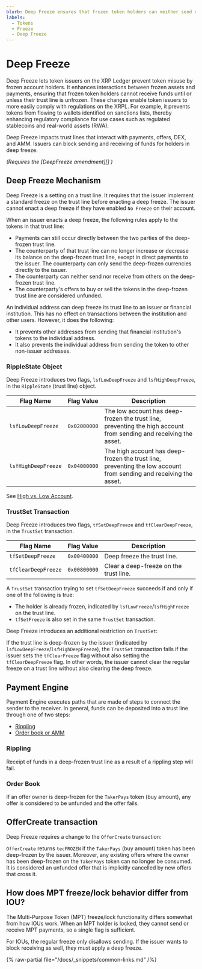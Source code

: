 ```yaml
---
blurb: Deep Freeze ensures that frozen token holders can neither send nor receive frozen funds until their trust line is unfrozen.
labels:
  - Tokens
  - Freeze
  - Deep Freeze
---
```

# Deep Freeze

Deep Freeze lets token issuers on the XRP Ledger prevent token misuse by frozen account holders. It enhances interactions between frozen assets and payments, ensuring that frozen token holders cannot receive funds until or unless their trust line is unfrozen. These changes enable token issuers to more easily comply with regulations on the XRPL. For example, it prevents tokens from flowing to wallets identified on sanctions lists, thereby enhancing regulatory compliance for use cases such as regulated stablecoins and real-world assets (RWA).

Deep Freeze impacts trust lines that interact with payments, offers, DEX, and AMM. Issuers can block sending and receiving of funds for holders in deep freeze.

_(Requires the [DeepFreeze amendment][] )_

## Deep Freeze Mechanism

Deep Freeze is a setting on a trust line. It requires that the issuer implement a standard freeze on the trust line before enacting a deep freeze. The issuer cannot enact a deep freeze if they have enabled `No Freeze` on their account.

When an issuer enacts a deep freeze, the following rules apply to the tokens in that trust line:

- Payments can still occur directly between the two parties of the deep-frozen trust line.
- The counterparty of that trust line can no longer increase or decrease its balance on the deep-frozen trust line, except in direct payments to the issuer. The counterparty can only send the deep-frozen currencies directly to the issuer.
- The counterparty can neither send nor receive from others on the deep-frozen trust line.
- The counterparty's offers to buy or sell the tokens in the deep-frozen trust line are considered unfunded.

An individual address can deep freeze its trust line to an issuer or financial institution. This has no effect on transactions between the institution and other users. However, it does the following:

- It prevents other addresses from sending that financial institution's tokens to the individual address.
- It also prevents the individual address from sending the token to other non-issuer addresses.

### RippleState Object

Deep Freeze introduces two flags, `lsfLowDeepFreeze` and `lsfHighDeepFreeze`, in the `RippleState` (trust line) object.

| Flag Name	| Flag Value	| Description |
|-----------|-------------|-------------|
| `lsfLowDeepFreeze`	| `0x02000000`	| The low account has deep-frozen the trust line, preventing the high account from sending and receiving the asset. |
| `lsfHighDeepFreeze`	| `0x04000000`	| The high account has deep-frozen the trust line, preventing the low account from sending and receiving the asset. |

See [High vs. Low Account](../../../references/protocol/ledger-data/ledger-entry-types/ripplestate.md#high-vs-low-account).

### TrustSet Transaction

Deep Freeze introduces two flags, `tfSetDeepFreeze` and `tfClearDeepFreeze`, in the `TrustSet` transaction.

| Flag Name	| Flag Value	| Description |
|-----------|-------------|-------------|
| `tfSetDeepFreeze`	| `0x00400000`	| Deep freeze the trust line. |
| `tfClearDeepFreeze`	| `0x00800000` | Clear a deep-freeze on the trust line. |

A `TrustSet` transaction trying to set `tfSetDeepFreeze` succeeds if and only if one of the following is true:

- The holder is already frozen, indicated by `lsfLowFreeze`/`lsfHighFreeze` on the trust line.
- `tfSetFreeze` is also set in the same `TrustSet` transaction.

Deep Freeze introduces an additional restriction on `TrustSet`:

If the trust line is deep-frozen by the issuer (indicated by `lsfLowDeepFreeze`/`lsfHighDeepFreeze`), the `TrustSet` transaction fails if the issuer sets the `tfClearFreeze` flag without also setting the `tfClearDeepFreeze` flag. In other words, the issuer cannot clear the regular freeze on a trust line without also clearing the deep freeze.

## Payment Engine

Payment Engine executes paths that are made of steps to connect the sender to the receiver. In general, funds can be deposited into a trust line through one of two steps:

- [Rippling](#rippling)
- [Order book or AMM](#order-book)

### Rippling

Receipt of funds in a deep-frozen trust line as a result of a rippling step will fail.

### Order Book

If an offer owner is deep-frozen for the `TakerPays` token (buy amount), any offer is considered to be unfunded and the offer fails.

## OfferCreate transaction

Deep Freeze requires a change to the `OfferCreate` transaction:

`OfferCreate` returns `tecFROZEN` if the `TakerPays` (buy amount) token has been deep-frozen by the issuer.
Moreover, any existing offers where the owner has been deep-frozen on the `TakerPays` token can no longer be consumed. It is considered an unfunded offer that is implicitly cancelled by new offers that cross it.

## How does MPT freeze/lock behavior differ from IOU?

The Multi-Purpose Token (MPT) freeze/lock functionality differs somewhat from how IOUs work. When an MPT holder is locked, they cannot send or receive MPT payments, so a single flag is sufficient.

For IOUs, the regular freeze only disallows sending. If the issuer wants to block receiving as well, they must apply a deep freeze.

{% raw-partial file="/docs/_snippets/common-links.md" /%}
